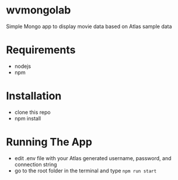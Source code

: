 # wvmongolab
Simple Mongo app to display movie data based on Atlas sample data

# Requirements
- nodejs
- npm

# Installation 
- clone this repo
- npm install

# Running The App
- edit .env file with your Atlas generated username, password, and connection string
- go to the root folder in the terminal and type `npm run start`
